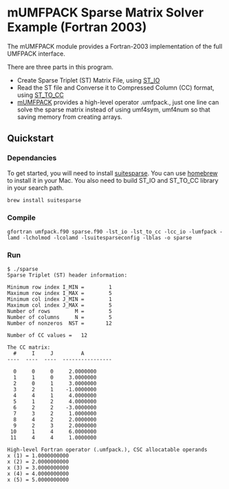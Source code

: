 # mUMFPACK Sparse Matrix Solver Example (Fortran 2003)

The mUMFPACK module provides a Fortran-2003 implementation of the full UMFPACK interface.

There are three parts in this program.
* Create Sparse Triplet (ST) Matrix File, using [ST_IO](http://people.sc.fsu.edu/~jburkardt/f_src/st_io/st_io.html) 
* Read the ST file and Converse it to Compressed Column (CC) format, using [ST_TO_CC](http://people.sc.fsu.edu/~jburkardt/f_src/st_to_cc/st_to_cc.html)
* [mUMFPACK](http://geo.mff.cuni.cz/~lh/Fortran/UMFPACK/README.html) provides a high-level operator .umfpack., just one line can solve the sparse matrix instead of using umf4sym, umf4num so that saving memory from creating arrays.

## Quickstart

### Dependancies 

To get started, you will need to install [suitesparse](http://faculty.cse.tamu.edu/davis/suitesparse.html). You can use [homebrew](http://brew.sh/) to install it in your Mac. You also need to build ST_IO and ST_TO_CC library in your search path.

    brew install suitesparse

### Compile

    gfortran umfpack.f90 sparse.f90 -lst_io -lst_to_cc -lcc_io -lumfpack -lamd -lcholmod -lcolamd -lsuitesparseconfig -lblas -o sparse
### Run

    $ ./sparse 
    Sparse Triplet (ST) header information:

    Minimum row index I_MIN =        1
    Maximum row index I_MAX =        5
    Minimum col index J_MIN =        1
    Maximum col index J_MAX =        5
    Number of rows        M =        5
    Number of columns     N =        5
    Number of nonzeros  NST =       12

    Number of CC values =   12

    The CC matrix:
      #     I     J         A
    ----  ----  ----  ----------------

      0     0     0     2.0000000
      1     1     0     3.0000000
      2     0     1     3.0000000
      3     2     1    -1.0000000
      4     4     1     4.0000000
      5     1     2     4.0000000
      6     2     2    -3.0000000
      7     3     2     1.0000000
      8     4     2     2.0000000
      9     2     3     2.0000000
     10     1     4     6.0000000
     11     4     4     1.0000000

    High-level Fortran operator (.umfpack.), CSC allocatable operands
    x (1) = 1.0000000000
    x (2) = 2.0000000000
    x (3) = 3.0000000000
    x (4) = 4.0000000000
    x (5) = 5.0000000000

